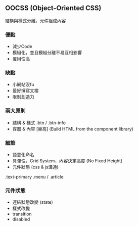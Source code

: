 ## OOCSS (Object-Oriented CSS)
結構與樣式分離，元件組成內容

### 優點
* 減少Code
* 模組化，並且模組分離不易互相影響
* 覆用性高

### 缺點
* 小網站沒fu
* 最好撰寫文檔
* 限制創造力

### 兩大原則
* 結構 & 樣式 .btn / .btn-info
* 容器 & 內容 [樂高]
(Build HTML from the component library)

### 細節
* 語意化命名
* 具彈性，Grid System、內容決定高度 (No Fixed Height)
* 元件狀態 (css & js溝通)

.text-primary
.menu / .article

### 元件狀態
* 連結狀態改變 (state)
* 樣式改變
* transition
* disabled